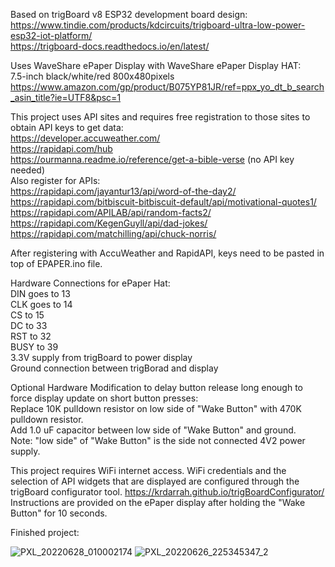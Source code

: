 Based on trigBoard v8 ESP32 development board design:\
https://www.tindie.com/products/kdcircuits/trigboard-ultra-low-power-esp32-iot-platform/ \
https://trigboard-docs.readthedocs.io/en/latest/

Uses WaveShare ePaper Display with WaveShare ePaper Display HAT:\
7.5-inch black/white/red 800x480pixels\
https://www.amazon.com/gp/product/B075YP81JR/ref=ppx_yo_dt_b_search_asin_title?ie=UTF8&psc=1

This project uses API sites and requires free registration to those sites to obtain API keys to get data:\
https://developer.accuweather.com/ \
https://rapidapi.com/hub \
https://ourmanna.readme.io/reference/get-a-bible-verse (no API key needed) \
Also register for APIs:\
https://rapidapi.com/jayantur13/api/word-of-the-day2/ \
https://rapidapi.com/bitbiscuit-bitbiscuit-default/api/motivational-quotes1/ \
https://rapidapi.com/APILAB/api/random-facts2/ \
https://rapidapi.com/KegenGuyll/api/dad-jokes/ \
https://rapidapi.com/matchilling/api/chuck-norris/


After registering with AccuWeather and RapidAPI, keys need to be pasted in top of EPAPER.ino file.

Hardware Connections for ePaper Hat:\
DIN goes to 13\
CLK goes to 14\
CS to 15\
DC to 33\
RST to 32\
BUSY to 39\
3.3V supply from trigBoard to power display\
Ground connection between trigBorad and display

Optional Hardware Modification to delay button release long enough to force display update on short button presses:\
Replace 10K pulldown resistor on low side of "Wake Button" with 470K pulldown resistor.\
Add 1.0 uF capacitor between low side of "Wake Button" and ground.\
Note: "low side" of "Wake Button" is the side not connected 4V2 power supply.

This project requires WiFi internet access.  WiFi credentials and the selection of API widgets that are displayed are configured through the trigBoard configurator tool.  https://krdarrah.github.io/trigBoardConfigurator/ \
Instructions are provided on the ePaper display after holding the "Wake Button" for 10 seconds.

Finished project:

![PXL_20220628_010002174](https://user-images.githubusercontent.com/10436684/180631119-84d68cb6-d98c-49a1-be54-8bf34827dae8.jpg)
![PXL_20220626_225345347_2](https://user-images.githubusercontent.com/10436684/180631120-e3fc6c4b-a969-4f8a-866d-fbc64d0d116e.jpg)
